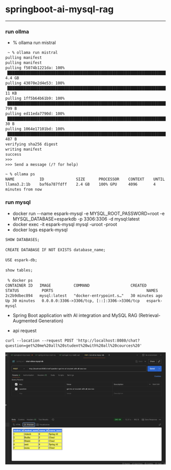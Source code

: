 # springboot-ai-mysql-rag

---

### run ollma 
* % ollama run mistral
```
 ~ % ollama run mistral
pulling manifest 
pulling manifest 
pulling f5074b1221da: 100% ▕████████████████████████████████████████████████████████████████████████████████████████████████████████████████████████████████████████████████████████████████████▏ 4.4 GB                         
pulling 43070e2d4e53: 100% ▕████████████████████████████████████████████████████████████████████████████████████████████████████████████████████████████████████████████████████████████████████▏  11 KB                         
pulling 1ff5b64b61b9: 100% ▕████████████████████████████████████████████████████████████████████████████████████████████████████████████████████████████████████████████████████████████████████▏  799 B                         
pulling ed11eda7790d: 100% ▕████████████████████████████████████████████████████████████████████████████████████████████████████████████████████████████████████████████████████████████████████▏   30 B                         
pulling 1064e17101bd: 100% ▕████████████████████████████████████████████████████████████████████████████████████████████████████████████████████████████████████████████████████████████████████▏  487 B                         
verifying sha256 digest 
writing manifest 
success 
>>> 
>>> Send a message (/? for help)
```
```
~ % ollama ps 
NAME           ID              SIZE      PROCESSOR    CONTEXT    UNTIL              
llama3.2:1b    baf6a787fdff    2.4 GB    100% GPU     4096       4 minutes from now 
```
### run mysql
* docker run --name espark-mysql -e MYSQL_ROOT_PASSWORD=root -e MYSQL_DATABASE=esparkdb -p 3306:3306 -d mysql:latest
* docker exec -it espark-mysql mysql -uroot -proot
* docker logs espark-mysql
````
SHOW DATABASES;

CREATE DATABASE IF NOT EXISTS database_name;
 
USE espark-db;

show tables;

 % docker ps 
CONTAINER ID   IMAGE          COMMAND                  CREATED          STATUS          PORTS                                         NAMES
2c2b9dbec894   mysql:latest   "docker-entrypoint.s…"   30 minutes ago   Up 30 minutes   0.0.0.0:3306->3306/tcp, [::]:3306->3306/tcp   espark-mysql
````

* Spring Boot application with AI integration and MySQL RAG (Retrieval-Augmented Generation)

* api request 
````
curl --location --request POST 'http://localhost:8080/chat?question=get%20me%20all%20student%20with%20all%20cources%20'
````
![img](./img/postman.png)